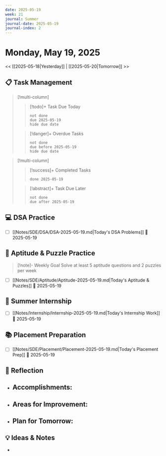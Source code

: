 ```yaml
---
date: 2025-05-19
week: 21
journal: Summer
journal-date: 2025-05-19
journal-index: 2
---
```


# Monday, May 19, 2025

<< [[2025-05-18|Yesterday]] | [[2025-05-20|Tomorrow]] >>

## 📋 Task Management

> [!multi-column]
> 
> > [!todo]+ Task Due Today
> > ```tasks
> > not done
> > due 2025-05-19
> > hide due date
> > ```
> 
> > [!danger]+ Overdue Tasks
> > ```tasks
> > not done
> > due before 2025-05-19
> > hide due date
> > ```

> [!multi-column]
> 
> > [!success]+ Completed Tasks
> > ```tasks
> > done 2025-05-19
> > ```
> 
> > [!abstract]+ Task Due Later
> > ```tasks
> > not done
> > due after 2025-05-19
> > ```

## 💻 DSA Practice
- [ ] [[Notes/SDE/DSA/DSA-2025-05-19.md|Today's DSA Problems]] 📅 2025-05-19

## 🧩 Aptitude & Puzzle Practice
> [!note]- Weekly Goal
> Solve at least 5 aptitude questions and 2 puzzles per week

- [ ] [[Notes/SDE/Aptitude/Aptitude-2025-05-19.md|Today's Aptitude & Puzzles]] 📅 2025-05-19

## 🏢 Summer Internship
- [ ] [[Notes/Internship/Internship-2025-05-19.md|Today's Internship Work]] 📅 2025-05-19

## 📚 Placement Preparation
- [ ] [[Notes/SDE/Placement/Placement-2025-05-19.md|Today's Placement Prep]] 📅 2025-05-19

## 📝 Reflection
- **Accomplishments:**
	- 

- **Areas for Improvement:**
	- 

- **Plan for Tomorrow:**
	- 

## 💡 Ideas & Notes
- 
